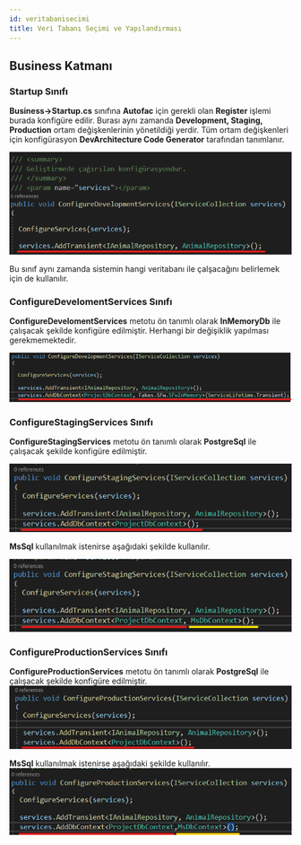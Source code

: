 ```yaml
---
id: veritabanisecimi
title: Veri Tabanı Seçimi ve Yapılandırması
---
```


## Business Katmanı
### Startup Sınıfı
**Business->Startup.cs** sınıfına **Autofac** için gerekli olan **Register** işlemi burada konfigüre edilir. Burası aynı zamanda **Development, Staging, Production** ortam değişkenlerinin yönetildiği yerdir. Tüm ortam değişkenleri için konfigürasyon **DevArchitecture Code Generator** tarafından tanımlanır.

![](./media/image35.png) 

Bu sınıf aynı zamanda sistemin hangi veritabanı ile çalşacağını belirlemek için de kullanılır.

### ConfigureDevelomentServices Sınıfı
**ConfigureDevelomentServices** metotu ön tanımlı olarak **InMemoryDb** ile çalışacak şekilde konfigüre edilmiştir.
Herhangi bir değişiklik yapılması gerekmemektedir.

![](./media/image36.png)

### ConfigureStagingServices Sınıfı
**ConfigureStagingServices** metotu ön tanımlı olarak **PostgreSql** ile çalışacak şekilde konfigüre edilmiştir.

![](./media/image37.png)

**MsSql** kullanılmak istenirse aşağıdaki şekilde kullanılır.

![](./media/image38.png)

### ConfigureProductionServices Sınıfı
**ConfigureProductionServices** metotu ön tanımlı olarak **PostgreSql** ile çalışacak şekilde konfigüre edilmiştir.
![](./media/image40.png)

**MsSql** kullanılmak istenirse aşağıdaki şekilde kullanılır.
![](./media/image41.png)